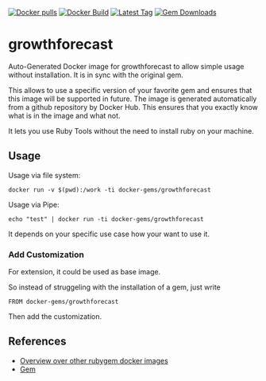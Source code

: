 [![Docker pulls](https://img.shields.io/docker/pulls/rubygem/growthforecast.svg)](https://hub.docker.com/r/rubygem/growthforecast/)
[![Docker Build](https://img.shields.io/docker/automated/rubygem/growthforecast.svg)](https://hub.docker.com/r/rubygem/growthforecast/)
[![Latest Tag](https://img.shields.io/github/tag/docker-rubygem/growthforecast.svg)](https://hub.docker.com/r/rubygem/growthforecast/)
[![Gem Downloads](https://img.shields.io/gem/dt/growthforecast.svg)](https://rubygems.org/gems/growthforecast/)
# growthforecast

Auto-Generated Docker image for growthforecast to allow simple usage without installation.
It is in sync with the original gem.

This allows to use a specific version of your favorite gem and ensures that this image will be supported in future.
The image is generated automatically from a github repository by Docker Hub.
This ensures that you exactly know what is in the image and what not.

It lets you use Ruby Tools without the need to install ruby on your machine.

## Usage

Usage via file system:

`docker run -v $(pwd):/work -ti docker-gems/growthforecast`

Usage via Pipe:

`echo "test" | docker run -ti docker-gems/growthforecast`

It depends on your specific use case how your want to use it.

### Add Customization

For extension, it could be used as base image.

So instead of struggeling with the installation of a gem, just write

`FROM docker-gems/growthforecast`

Then add the customization.

## References

 - [Overview over other rubygem docker images](https://github.com/thinkbot/docker-rubygem)
 - [Gem](https://rubygems.org/gems/growthforecast/)
